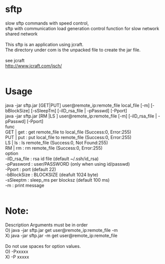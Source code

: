 # sftp<br>
slow sftp commands with speed control,<br>
sftp with communication load generation control function for slow network shared network<br>
<br>
This sftp is an application using jcraft.<br>
The directory under com is the unpacked file to create the jar file.<br>
<br>
see jcraft<br>
http://www.jcraft.com/jsch/<br>
<br>
# Usage <br>
java -jar sftp.jar [GET|PUT] user@remote_ip:remote_file local_file [-m] [-bBlockSize] [-sSleepTm] [-iID_rsa_file | -pPasswd] [-Pport]<br>
java -jar sftp.jar [RM |LS ] user@remote_ip:remote_file [-m] [-iID_rsa_file | -pPasswd] [-Pport]<br>
func<br>
    GET | get     : get remote_file to local_file  (Success:0, Error:255)<br>
    PUT | put     : put local_file  to remote_file (Success:0, Error:255)<br>
    LS  | ls      : ls  remote_file (Success:0, Not Found:255)<br>
    RM  | rm      : rm  remote_file (Success:0, Error:255)<br>
option<br>
    -iID_rsa_file :  rsa id file          (default ~/.ssh/id_rsa)<br>
    -pPassword    :  user/PASSWORD        (only when using id/passwd)<br>
    -Pport        :  port                 (default 22)<br>
    -bBlockSize   :  BLOCKSIZE            (deafult 1024 byte)<br>
    -sSleeptm     :  sleep_ms per blocksz (default 100 ms)<br>
    -m            :  print message<br>
<br>
# Note: <br>
 Description Arguments must be in order<br>
  O) java -jar sftp.jar get user@remote_ip:remote_file -m <br>
  X) java -jar sftp.jar -m get user@remote_ip:remote_file<br>
<br>
 Do not use spaces for option values.<br>
  O) -Pxxxxx<br>
  X) -P xxxxx<br>

